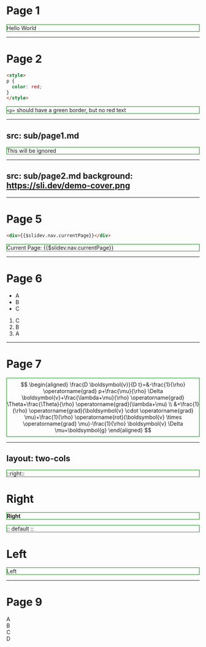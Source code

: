 # Page 1

Hello World

---

# Page 2

```html
<style>
p {
  color: red;
}
</style>
```

`<p>` should have a green border, but no red text

<style>
p {
  border: 1px solid green;
}
</style>

---
src: sub/page1.md
---

This will be ignored

---
src: sub/page2.md
background: https://sli.dev/demo-cover.png
---

---

# Page 5

```html
<div>{{$slidev.nav.currentPage}}</div>
```

Current Page: {{$slidev.nav.currentPage}}

---

# Page 6

<v-clicks>

- A
- B
- C

</v-clicks>


<v-clicks>

1. C
2. B
3. A

</v-clicks>

---

# Page 7

$$
\begin{aligned}
\frac{D \boldsymbol{v}}{D t}=&-\frac{1}{\rho} \operatorname{grad} p+\frac{\mu}{\rho} \Delta \boldsymbol{v}+\frac{\lambda+\mu}{\rho} \operatorname{grad} \Theta+\frac{\Theta}{\rho} \operatorname{grad}(\lambda+\mu) \\
&+\frac{1}{\rho} \operatorname{grad}(\boldsymbol{v} \cdot \operatorname{grad} \mu)+\frac{1}{\rho} \operatorname{rot}(\boldsymbol{v} \times \operatorname{grad} \mu)-\frac{1}{\rho} \boldsymbol{v} \Delta \mu+\boldsymbol{g}
\end{aligned}
$$

---
layout: two-cols
---

::right::

# Right

<b>Right</b>

:: default ::

# Left

Left

---

# Page 9

<div class="cy-content">
  <div v-click="3">A</div>
  <div v-click="2">B</div>
  <div v-click="1">C</div>
  <div v-click.hide="4">D</div>
</div>
